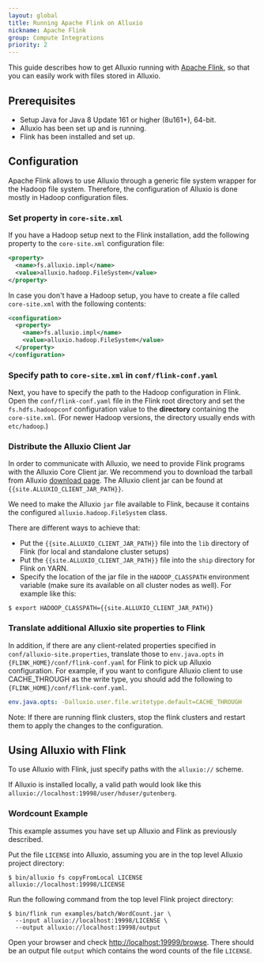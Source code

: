 ```yaml
---
layout: global
title: Running Apache Flink on Alluxio
nickname: Apache Flink
group: Compute Integrations
priority: 2
---
```



This guide describes how to get Alluxio running with [Apache Flink](http://flink.apache.org/), so
that you can easily work with files stored in Alluxio.

## Prerequisites

* Setup Java for Java 8 Update 161 or higher (8u161+), 64-bit.
* Alluxio has been set up and is running.
* Flink has been installed and set up.

## Configuration

Apache Flink allows to use Alluxio through a generic file system wrapper for the Hadoop file system.
Therefore, the configuration of Alluxio is done mostly in Hadoop configuration files.

### Set property in `core-site.xml`

If you have a Hadoop setup next to the Flink installation, add the following property to the
`core-site.xml` configuration file:

```xml
<property>
  <name>fs.alluxio.impl</name>
  <value>alluxio.hadoop.FileSystem</value>
</property>
```

In case you don't have a Hadoop setup, you have to create a file called `core-site.xml` with the
following contents:

```xml
<configuration>
  <property>
    <name>fs.alluxio.impl</name>
    <value>alluxio.hadoop.FileSystem</value>
  </property>
</configuration>
```

### Specify path to `core-site.xml` in `conf/flink-conf.yaml`

Next, you have to specify the path to the Hadoop configuration in Flink. Open the
`conf/flink-conf.yaml` file in the Flink root directory and set the `fs.hdfs.hadoopconf`
configuration value to the **directory** containing the `core-site.xml`. (For newer Hadoop versions,
the directory usually ends with `etc/hadoop`.)

### Distribute the Alluxio Client Jar

In order to communicate with Alluxio, we need to provide Flink programs with the Alluxio Core Client
jar. We recommend you to download the tarball from
Alluxio [download page](https://www.alluxio.io/download/).
The Alluxio client jar can be found at `{{site.ALLUXIO_CLIENT_JAR_PATH}}`.

We need to make the Alluxio `jar` file available to Flink, because it contains the configured
`alluxio.hadoop.FileSystem` class.

There are different ways to achieve that:

- Put the `{{site.ALLUXIO_CLIENT_JAR_PATH}}` file into the `lib` directory of Flink (for local and
standalone cluster setups)
- Put the `{{site.ALLUXIO_CLIENT_JAR_PATH}}` file into the `ship` directory for Flink on YARN.
- Specify the location of the jar file in the `HADOOP_CLASSPATH` environment variable (make sure its
available on all cluster nodes as well). For example like this:

```console
$ export HADOOP_CLASSPATH={{site.ALLUXIO_CLIENT_JAR_PATH}}
```

### Translate additional Alluxio site properties to Flink

In addition, if there are any client-related properties specified in `conf/alluxio-site.properties`,
translate those to `env.java.opts` in `{FLINK_HOME}/conf/flink-conf.yaml` for Flink to pick up
Alluxio configuration. For example, if you want to configure Alluxio client to use CACHE_THROUGH as
the write type, you should add the following to `{FLINK_HOME}/conf/flink-conf.yaml`.

```yaml
env.java.opts: -Dalluxio.user.file.writetype.default=CACHE_THROUGH
```
Note: If there are running flink clusters, stop the flink clusters and restart them to apply the changes to the configuration.

## Using Alluxio with Flink

To use Alluxio with Flink, just specify paths with the `alluxio://` scheme.

If Alluxio is installed locally, a valid path would look like this
`alluxio://localhost:19998/user/hduser/gutenberg`.

### Wordcount Example

This example assumes you have set up Alluxio and Flink as previously described.

Put the file `LICENSE` into Alluxio, assuming you are in the top level Alluxio project directory:

```console
$ bin/alluxio fs copyFromLocal LICENSE alluxio://localhost:19998/LICENSE
```

Run the following command from the top level Flink project directory:

```console
$ bin/flink run examples/batch/WordCount.jar \
  --input alluxio://localhost:19998/LICENSE \
  --output alluxio://localhost:19998/output
```

Open your browser and check [http://localhost:19999/browse](http://localhost:19999/browse). There should be an output file `output` which contains the word counts of the file `LICENSE`.
